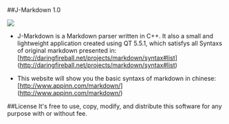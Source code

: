 ##J-Markdown 1.0

![](https://github.com/darkbao/Markdown/blob/master/J-md.png)

+ J-Markdown is a Markdown parser written in C++. It also a small and lightweight application created using
QT 5.5.1, which satisfys all Syntaxs of original markdown presented in: [http://daringfireball.net/projects/markdown/syntax#list]
(http://daringfireball.net/projects/markdown/syntax#list)

+ This website will show you the basic syntaxs of markdown in chinese: [http://www.appinn.com/markdown/]
(http://www.appinn.com/markdown/)


##License
It's free to use, copy, modify, and distribute this software for any purpose with or without fee.



